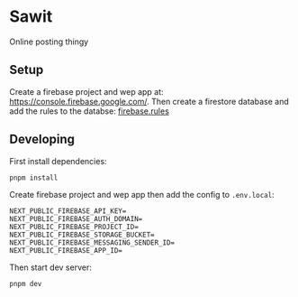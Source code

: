 # Sawit

Online posting thingy

## Setup

Create a firebase project and wep app at: https://console.firebase.google.com/.
Then create a firestore database and add the rules to the databse: [firebase.rules](./firebase.rules)

## Developing

First install dependencies:

```sh
pnpm install
```

Create firebase project and wep app then add the config to `.env.local`:

```
NEXT_PUBLIC_FIREBASE_API_KEY=
NEXT_PUBLIC_FIREBASE_AUTH_DOMAIN=
NEXT_PUBLIC_FIREBASE_PROJECT_ID=
NEXT_PUBLIC_FIREBASE_STORAGE_BUCKET=
NEXT_PUBLIC_FIREBASE_MESSAGING_SENDER_ID=
NEXT_PUBLIC_FIREBASE_APP_ID=
```

Then start dev server:

```sh
pnpm dev
```
